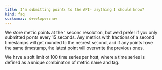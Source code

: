 ```yaml
---
title: I'm submitting points to the API- anything I should know?
kind: faq
customnav: developersnav
---
```


We store metric points at the 1 second resolution, but we’d prefer if you only
submitted points every 15 seconds. Any metrics with fractions of a second timestamps will get rounded to the nearest second, and if any points have the same timestamp, the latest point will overwrite the previous ones.

We have a soft limit of 100 time series per host, where a time series is
defined as a unique combination of metric name and tag.